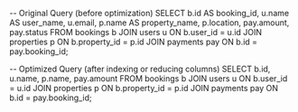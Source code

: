 -- Original Query (before optimization)
SELECT 
    b.id AS booking_id,
    u.name AS user_name,
    u.email,
    p.name AS property_name,
    p.location,
    pay.amount,
    pay.status
FROM 
    bookings b
JOIN 
    users u ON b.user_id = u.id
JOIN 
    properties p ON b.property_id = p.id
JOIN 
    payments pay ON b.id = pay.booking_id;

-- Optimized Query (after indexing or reducing columns)
SELECT 
    b.id,
    u.name,
    p.name,
    pay.amount
FROM 
    bookings b
JOIN users u ON b.user_id = u.id
JOIN properties p ON b.property_id = p.id
JOIN payments pay ON b.id = pay.booking_id;
